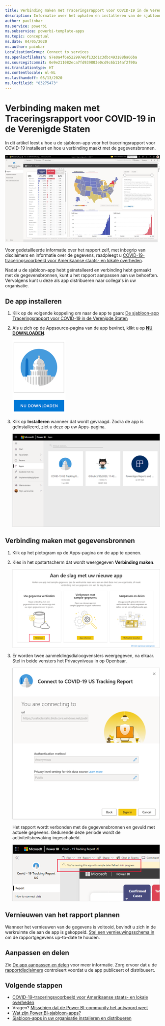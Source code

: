 ```yaml
---
title: Verbinding maken met Traceringsrapport voor COVID-19 in de Verenigde Staten
description: Informatie over het ophalen en installeren van de sjabloon-app COVID-19-cases in de Verenigde Staten en het maken van verbinding met gegevens.
author: paulinbar
ms.service: powerbi
ms.subservice: powerbi-template-apps
ms.topic: conceptual
ms.date: 04/05/2020
ms.author: painbar
LocalizationGroup: Connect to services
ms.openlocfilehash: 97e0a4f6e522997e6f132d1c3dbc493188ba66ba
ms.sourcegitcommit: 0e9e211082eca7fd939803e0cd9c6b114af2f90a
ms.translationtype: HT
ms.contentlocale: nl-NL
ms.lasthandoff: 05/13/2020
ms.locfileid: "83275473"
---
```

# <a name="connect-to-the-covid-19-us-tracking-report"></a>Verbinding maken met Traceringsrapport voor COVID-19 in de Verenigde Staten
In dit artikel leest u hoe u de sjabloon-app voor het traceringsrapport voor COVID-19 installeert en hoe u verbinding maakt met de gegevensbronnen.

![Traceringsrapport voor COVID-19 in de Verenigde Staten](media/service-connect-to-covid-19-tracking/service-covid-19-us-tracking-report-title-screen.png)

Voor gedetailleerde informatie over het rapport zelf, met inbegrip van disclaimers en informatie over de gegevens, raadpleegt u [COVID-19-traceringsvoorbeeld voor Amerikaanse staats- en lokale overheden](../create-reports/sample-covid-19-us.md).

Nadat u de sjabloon-app hebt geïnstalleerd en verbinding hebt gemaakt met de gegevensbronnen, kunt u het rapport aanpassen aan uw behoeften. Vervolgens kunt u deze als app distribueren naar collega's in uw organisatie.

## <a name="install-the-app"></a>De app installeren

1. Klik op de volgende koppeling om naar de app te gaan: [De sjabloon-app Traceringsrapport voor COVID-19 in de Verenigde Staten](https://appsource.microsoft.com/en-us/product/power-bi/pbi-contentpacks.covid19ms)

1. Als u zich op de Appsource-pagina van de app bevindt, klikt u op [**NU DOWNLOADEN**](https://appsource.microsoft.com/en-us/product/power-bi/pbi-contentpacks.covid19ms).

    [![Traceringsrapport voor COVID-19 in de Verenigde Staten in Appsource](media/service-connect-to-covid-19-tracking/service-covid-19-us-tracking-report-appsource-icon.png)](https://appsource.microsoft.com/en-us/product/power-bi/pbi-contentpacks.covid19ms)

1. Klik op **Installeren** wanneer dat wordt gevraagd. Zodra de app is geïnstalleerd, ziet u deze op uw Apps-pagina.

   ![Traceringsrapport voor COVID-19 in de Verenigde Staten op de App-pagina](media/service-connect-to-covid-19-tracking/service-covid-19-us-tracking-report-apps-page-icon.png)

## <a name="connect-to-data-sources"></a>Verbinding maken met gegevensbronnen

1. Klik op het pictogram op de Apps-pagina om de app te openen.

1. Kies in het opstartscherm dat wordt weergegeven **Verbinding maken**.

   ![Welkomstscherm van de sjabloon-app](media/service-connect-to-covid-19-tracking/service-covid-19-us-tracking-report-splash-screen.png)

1. Er worden twee aanmeldingsdialoogvensters weergegeven, na elkaar. Stel in beide vensters het Privacyniveau in op Openbaar.

   ![Het aanmeldingsdialoogvenster van Traceringsrapport voor COVID-19 in de Verenigde Staten](media/service-connect-to-covid-19-tracking/service-covid-19-us-tracking-report-signin-dialog.png)

   Het rapport wordt verbonden met de gegevensbronnen en gevuld met actuele gegevens. Gedurende deze periode wordt de activiteitsbewaking ingeschakeld.

   ![Traceringsrapport voor COVID-19 in de Verenigde Staten wordt vernieuwd](media/service-connect-to-covid-19-tracking/service-covid-19-us-tracking-report-refresh-monitor.png)

## <a name="schedule-report-refresh"></a>Vernieuwen van het rapport plannen

Wanneer het vernieuwen van de gegevens is voltooid, bevindt u zich in de werkruimte die aan de app is gekoppeld. [Stel een vernieuwingsschema in](../connect-data/refresh-scheduled-refresh.md) om de rapportgegevens up-to-date te houden.

## <a name="customize-and-share"></a>Aanpassen en delen

Zie [De app aanpassen en delen](../connect-data/service-template-apps-install-distribute.md#customize-and-share-the-app) voor meer informatie. Zorg ervoor dat u de [rapportdisclaimers](../create-reports/sample-covid-19-us.md#disclaimers) controleert voordat u de app publiceert of distribueert.

## <a name="next-steps"></a>Volgende stappen
* [COVID-19-traceringsvoorbeeld voor Amerikaanse staats- en lokale overheden](../create-reports/sample-covid-19-us.md)
* Vragen? [Misschien dat de Power BI-community het antwoord weet](https://community.powerbi.com/)
* [Wat zijn Power BI-sjabloon-apps?](../connect-data/service-template-apps-overview.md)
* [Sjabloon-apps in uw organisatie installeren en distribueren](../connect-data/service-template-apps-install-distribute.md)
